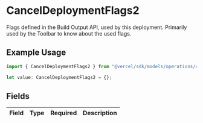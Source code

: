 # CancelDeploymentFlags2

Flags defined in the Build Output API, used by this deployment. Primarily used by the Toolbar to know about the used flags.

## Example Usage

```typescript
import { CancelDeploymentFlags2 } from "@vercel/sdk/models/operations/canceldeployment.js";

let value: CancelDeploymentFlags2 = {};
```

## Fields

| Field       | Type        | Required    | Description |
| ----------- | ----------- | ----------- | ----------- |